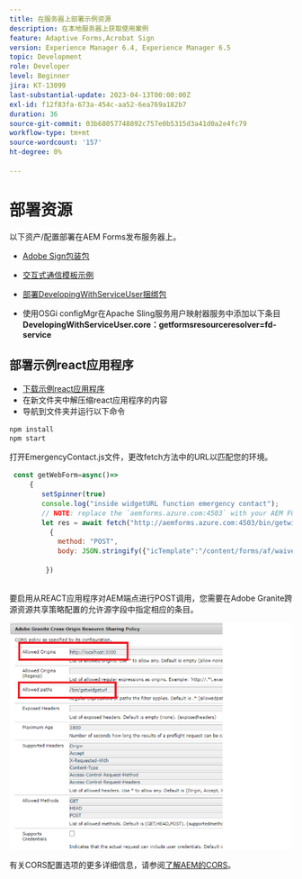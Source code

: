 ```yaml
---
title: 在服务器上部署示例资源
description: 在本地服务器上获取使用案例
feature: Adaptive Forms,Acrobat Sign
version: Experience Manager 6.4, Experience Manager 6.5
topic: Development
role: Developer
level: Beginner
jira: KT-13099
last-substantial-update: 2023-04-13T00:00:00Z
exl-id: f12f83fa-673a-454c-aa52-6ea769a182b7
duration: 36
source-git-commit: 03b68057748892c757e0b5315d3a41d0a2e4fc79
workflow-type: tm+mt
source-wordcount: '157'
ht-degree: 0%

---
```


# 部署资源

以下资产/配置部署在AEM Forms发布服务器上。

* [Adobe Sign包装包](assets/AcrobatSign.core-1.0.0-SNAPSHOT.jar)

* [交互式通信模板示例](assets/waiver-interactive-communication.zip)
* [部署DevelopingWithServiceUser捆绑包](https://experienceleague.adobe.com/docs/experience-manager-learn/assets/developingwithserviceuser.zip?lang=zh-Hans)
* 使用OSGi configMgr在Apache Sling服务用户映射器服务中添加以下条目
  **DevelopingWithServiceUser.core：getformsresourceresolver=fd-service**

## 部署示例react应用程序

* [下载示例react应用程序](assets/mult-step-form1.zip)
* 在新文件夹中解压缩react应用程序的内容
* 导航到文件夹并运行以下命令

```java
npm install
npm start
```

打开EmergencyContact.js文件，更改fetch方法中的URL以匹配您的环境。


```javascript
 const getWebForm=async()=>
     {
        setSpinner(true)
        console.log("inside widgetURL function emergency contact");
        // NOTE: replace the `aemforms.azure.com:4503` with your AEM FORM server
        let res = await fetch("http://aemforms.azure.com:4503/bin/getwidgeturl",
          {
            method: "POST",
            body: JSON.stringify({"icTemplate":"/content/forms/af/waiver/waiver/channels/print","waiver":formData})
                     
         })
 
```

要启用从REACT应用程序对AEM端点进行POST调用，您需要在Adobe Granite跨源资源共享策略配置的允许源字段中指定相应的条目。

![cors-setting](assets/cors-settings.png)

有关CORS配置选项的更多详细信息，请参阅[了解AEM的CORS](https://experienceleague.adobe.com/docs/experience-manager-learn/foundation/security/understand-cross-origin-resource-sharing.html?lang=zh-Hans)。

